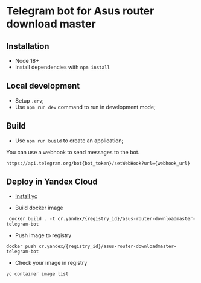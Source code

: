 # Telegram bot for Asus router download master

## Installation
- Node 18+
- Install dependencies with `npm install`

## Local development
- Setup `.env`;
- Use `npm run dev` command to run in development mode;

## Build
- Use `npm run build` to create an application; 

You can use a webhook to send messages to the bot.
```url 
https://api.telegram.org/bot{bot_token}/setWebHook?url={webhook_url}
```

## Deploy in Yandex Cloud

- [Install yc](https://yandex.cloud/ru/docs/cli/quickstart)

- Build docker image
```shell
 docker build . -t cr.yandex/{registry_id}/asus-router-downloadmaster-telegram-bot
```

- Push image to registry
```shell
docker push cr.yandex/{registry_id}/asus-router-downloadmaster-telegram-bot
```

- Check your image in registry
```shell
yc container image list
```